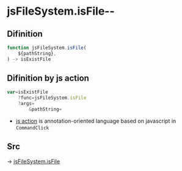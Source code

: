 # jsFileSystem.isFile--

## Difinition

```js.js
function jsFileSystem.isFile(
	${pathString},
) -> isExistFile
```




## Difinition by js action

```js.js
var=isExistFile
	?func=jsFileSystem.isFile
	?args=
		&pathString=
```

- [js action](#) is annotation-oriented language based on javascript in `CommandClick`



## Src

-> [jsFileSystem.isFile](https://github.com/puutaro/CommandClick/blob/master/app/src/main/java/com/puutaro/commandclick/fragment_lib/terminal_fragment/js_interface/file/JsFileSystem.kt#L413)


